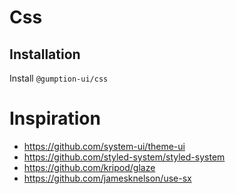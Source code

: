 # Css

## Installation

Install `@gumption-ui/css`

# Inspiration

- https://github.com/system-ui/theme-ui
- https://github.com/styled-system/styled-system
- https://github.com/kripod/glaze
- https://github.com/jamesknelson/use-sx
